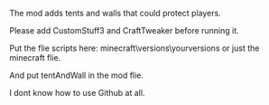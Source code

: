 The mod adds tents and walls that could protect players.

Please add CustomStuff3 and CraftTweaker before running it.

Put the flie scripts here:
minecraft\versions\yourversions or just the minecraft flie.

And put tentAndWall in the mod flie.

I dont know how to use Github at all.
